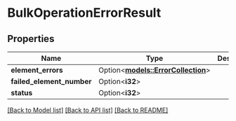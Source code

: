 # BulkOperationErrorResult

## Properties

Name | Type | Description | Notes
------------ | ------------- | ------------- | -------------
**element_errors** | Option<[**models::ErrorCollection**](ErrorCollection.md)> |  | [optional]
**failed_element_number** | Option<**i32**> |  | [optional]
**status** | Option<**i32**> |  | [optional]

[[Back to Model list]](../README.md#documentation-for-models) [[Back to API list]](../README.md#documentation-for-api-endpoints) [[Back to README]](../README.md)


